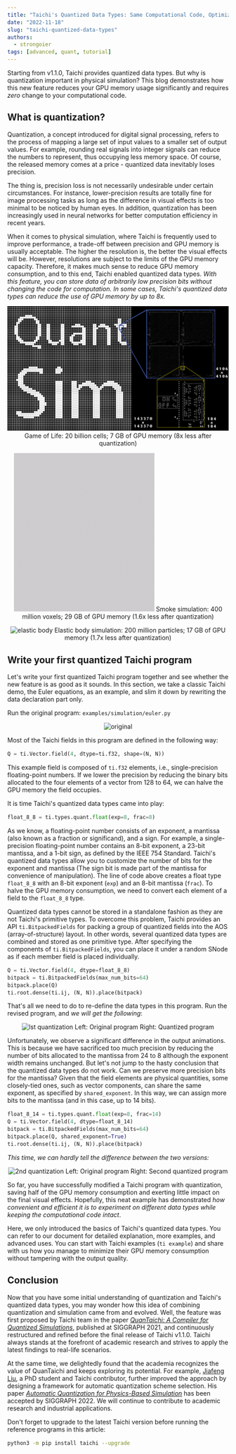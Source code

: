 ```yaml
---
title: "Taichi's Quantized Data Types: Same Computational Code, Optimized GPU Memory Usage"
date: "2022-11-18"
slug: "taichi-quantized-data-types"
authors:
  - strongoier
tags: [advanced, quant, tutorial]
---
```


Starting from v1.1.0, Taichi provides quantized data types. But why is quantization important in physical simulation? This blog demonstrates how this new feature reduces your GPU memory usage significantly and requires *zero* change to your computational code.

## What is quantization?

Quantization, a concept introduced for digital signal processing, refers to the process of mapping a large set of input values to a smaller set of output values. For example, rounding real signals into integer signals can reduce the numbers to represent, thus occupying less memory space. Of course, the released memory comes at a price - quantized data inevitably loses precision.

The thing is, precision loss is not necessarily undesirable under certain circumstances. For instance, lower-precision results are totally fine for image processing tasks as long as the difference in visual effects is too minimal to be noticed by human eyes. In addition, quantization has been increasingly used in neural networks for better computation efficiency in recent years.

When it comes to physical simulation, where Taichi is frequently used to improve performance, a trade-off between precision and GPU memory is usually acceptable. The higher the resolution is, the better the visual effects will be. However, resolutions are subject to the limits of the GPU memory capacity. Therefore, it makes much sense to reduce GPU memory consumption, and to this end, Taichi enabled quantized data types. *With this feature, you can store data of arbitrarily low precision bits without changing the code for computation. In some cases, Taichi's quantized data types can reduce the use of GPU memory by up to 8x.*

<center>

![game of life](./pics/game_of_life.jpeg)
Game of Life: 20 billion cells; 7 GB of GPU memory (8x less after quantization)

![smoke simulation](./pics/smoke_simulation.gif)
Smoke simulation: 400 million voxels; 29 GB of GPU memory (1.6x less after quantization)

![elastic body](./pics/elastic_body.gif)
Elastic body simulation: 200 million particles; 17 GB of GPU memory (1.7x less after quantization)

</center>

## Write your first quantized Taichi program

Let's write your first quantized Taichi program together and see whether the new feature is as good as it sounds. In this section, we take a classic Taichi demo, the Euler equations, as an example, and slim it down by rewriting the data declaration part only.

Run the original program: `examples/simulation/euler.py`

<center>

![original](./pics/original.gif)

</center>

Most of the Taichi fields in this program are defined in the following way:

```python
Q = ti.Vector.field(4, dtype=ti.f32, shape=(N, N))
```

This example field is composed of `ti.f32` elements, i.e., single-precision floating-point numbers. If we lower the precision by reducing the binary bits allocated to the four elements of a vector from 128 to 64, we can halve the GPU memory the field occupies.

It is time Taichi's quantized data types came into play:

```python
float_8_8 = ti.types.quant.float(exp=8, frac=8)
```

As we know, a floating-point number consists of an exponent, a mantissa (also known as a fraction or significand), and a sign. For example, a single-precision floating-point number contains an 8-bit exponent, a 23-bit mantissa, and a 1-bit sign, as defined by the IEEE 754 Standard. Taichi's quantized data types allow you to customize the number of bits for the exponent and mantissa (The sign bit is made part of the mantissa for convenience of manipulation). The line of code above creates a float type `float_8_8` with an 8-bit exponent (`exp`) and an 8-bit mantissa (`frac`). To halve the GPU memory consumption, we need to convert each element of a field to the `float_8_8` type.

Quantized data types cannot be stored in a standalone fashion as they are not Taichi's primitive types. To overcome this problem, Taichi provides an API `ti.BitpackedFields` for packing a group of quantized fields into the AOS (array-of-structure) layout. In other words, several quantized data types are combined and stored as one primitive type. After specifying the components of `ti.BitpackedFields`, you can place it under a random SNode as if each member field is placed individually.

```python
Q = ti.Vector.field(4, dtype=float_8_8)
bitpack = ti.BitpackedFields(max_num_bits=64)
bitpack.place(Q)
ti.root.dense(ti.ij, (N, N)).place(bitpack)
```

That's all we need to do to re-define the data types in this program. Run the revised program, and *we will get the following*:

<center>

![lst quantization](./pics/1st_quantization.gif)
Left: Original program
Right: Quantized program

</center>

Unfortunately, we observe a significant difference in the output animations. This is because we have sacrificed too much precision by reducing the number of bits allocated to the mantissa from 24 to 8 although the exponent width remains unchanged. But let's not jump to the hasty conclusion that the quantized data types do not work. Can we preserve more precision bits for the mantissa? Given that the field elements are physical quantities, some closely-tied ones, such as vector components, can share the same exponent, as specified by `shared_exponent`. In this way, we can assign more bits to the mantissa (and in this case, up to 14 bits).

```python
float_8_14 = ti.types.quant.float(exp=8, frac=14)
Q = ti.Vector.field(4, dtype=float_8_14)
bitpack = ti.BitpackedFields(max_num_bits=64)
bitpack.place(Q, shared_exponent=True)
ti.root.dense(ti.ij, (N, N)).place(bitpack)
```

*This time, we can hardly tell the difference between the two versions:*

<center>

![2nd quantization](./pics/2nd_quantization.gif)
Left: Original program
Right: Second quantized program

</center>

So far, you have successfully modified a Taichi program with quantization, saving half of the GPU memory consumption and exerting little impact on the final visual effects. Hopefully, this neat example has demonstrated *how convenient and efficient it is to experiment on different data types while keeping the computational code intact*.

Here, we only introduced the basics of Taichi's quantized data types. You can refer to our document for detailed explanation, more examples, and advanced uses. You can start with Taichi examples (`ti example`) and share with us how you manage to minimize their GPU memory consumption without tampering with the output quality.

## Conclusion

Now that you have some initial understanding of quantization and Taichi's quantized data types, you may wonder how this idea of combining quantization and simulation came from and evolved. Well, the feature was first proposed by Taichi team in the paper [*QuanTaichi: A Compiler for Quantized Simulations*](https://yuanming.taichi.graphics/publication/2021-quantaichi/quantaichi.pdf), published at SIGGRAPH 2021, and continuously restructured and refined before the final release of Taichi v1.1.0. Taichi always stands at the forefront of academic research and strives to apply the latest findings to real-life scenarios.

At the same time, we delightedly found that the academia recognizes the value of QuanTaichi and keeps exploring its potential. For example, [Jiafeng Liu](https://hanke98.github.io/), a PhD student and Taichi contributor, further improved the approach by designing a framework for automatic quantization scheme selection. His paper [*Automatic Quantization for Physics-Based Simulation*](https://arxiv.org/abs/2207.04658) has been accepted by SIGGRAPH 2022. We will continue to contribute to academic research and industrial applications.

Don't forget to upgrade to the latest Taichi version before running the reference programs in this article:

```bash
python3 -m pip install taichi --upgrade
```
